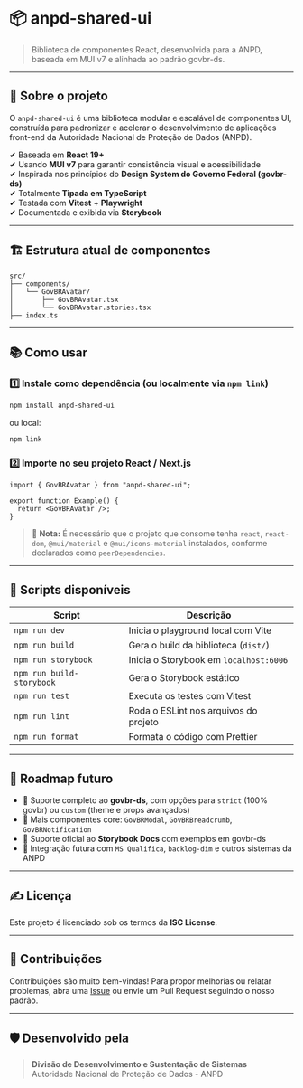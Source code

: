 # 📦 anpd-shared-ui

> Biblioteca de componentes React, desenvolvida para a ANPD, baseada em MUI v7 e alinhada ao padrão govbr-ds.

---

## 🚀 Sobre o projeto

O `anpd-shared-ui` é uma biblioteca modular e escalável de componentes UI, construída para padronizar e acelerar o desenvolvimento de aplicações front-end da Autoridade Nacional de Proteção de Dados (ANPD).

✔ Baseada em **React 19+**  
✔ Usando **MUI v7** para garantir consistência visual e acessibilidade  
✔ Inspirada nos princípios do **Design System do Governo Federal (govbr-ds)**  
✔ Totalmente **Tipada em TypeScript**  
✔ Testada com **Vitest** + **Playwright**  
✔ Documentada e exibida via **Storybook**

---

## 🏗 Estrutura atual de componentes

```
src/
├── components/
│   └── GovBRAvatar/
│       ├── GovBRAvatar.tsx
│       └── GovBRAvatar.stories.tsx
├── index.ts
```

---

## 📚 Como usar

### 1️⃣ Instale como dependência (ou localmente via `npm link`)

```bash
npm install anpd-shared-ui
```

ou local:

```bash
npm link
```

### 2️⃣ Importe no seu projeto React / Next.js

```tsx
import { GovBRAvatar } from "anpd-shared-ui";

export function Example() {
  return <GovBRAvatar />;
}
```

> 📝 **Nota:** É necessário que o projeto que consome tenha `react`, `react-dom`, `@mui/material` e `@mui/icons-material` instalados, conforme declarados como `peerDependencies`.

---

## 🔧 Scripts disponíveis

| Script                    | Descrição                              |
| ------------------------- | -------------------------------------- |
| `npm run dev`             | Inicia o playground local com Vite     |
| `npm run build`           | Gera o build da biblioteca (`dist/`)   |
| `npm run storybook`       | Inicia o Storybook em `localhost:6006` |
| `npm run build-storybook` | Gera o Storybook estático              |
| `npm run test`            | Executa os testes com Vitest           |
| `npm run lint`            | Roda o ESLint nos arquivos do projeto  |
| `npm run format`          | Formata o código com Prettier          |

---

## 📝 Roadmap futuro

- 📌 Suporte completo ao **govbr-ds**, com opções para `strict` (100% govbr) ou `custom` (theme e props avançados)
- 📌 Mais componentes core: `GovBRModal`, `GovBRBreadcrumb`, `GovBRNotification`
- 📌 Suporte oficial ao **Storybook Docs** com exemplos em govbr-ds
- 📌 Integração futura com `MS Qualifica`, `backlog-dim` e outros sistemas da ANPD

---

## ✍️ Licença

Este projeto é licenciado sob os termos da **ISC License**.

---

## 🚀 Contribuições

Contribuições são muito bem-vindas! Para propor melhorias ou relatar problemas, abra uma [Issue](https://github.com/anpdgovbr/anpd-shared-ui/issues) ou envie um Pull Request seguindo o nosso padrão.

---

## 🛡 Desenvolvido pela

> **Divisão de Desenvolvimento e Sustentação de Sistemas**  
> Autoridade Nacional de Proteção de Dados - ANPD
